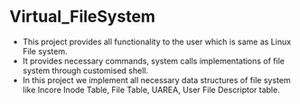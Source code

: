 # Virtual_FileSystem

* This project provides all functionality to the user which is same as Linux File system.
* It provides necessary commands, system calls implementations of file system through customised shell.
* In this project we implement all necessary data structures of file system like Incore Inode Table, File Table, UAREA, User File Descriptor table.
